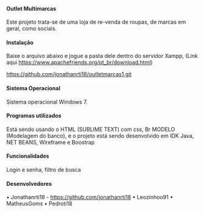 #### Outlet Multimarcas ####

Este projeto trata-se de uma loja de re-venda de roupas, de marcas em geral, como sociais.

#### Instalação #### 

Baixe o arquivo abaixo e jogue a pasta dele dentro do servidor Xampp, (Link aqui https://www.apachefriends.org/pt_br/download.html)

https://github.com/jonathanrti18/outletmarcas1.git

#### Sistema Operacional ####

Sistema operacional Windows 7.

#### Programas utilizados ####

Está sendo usando o HTML (SUBLIME TEXT) com css, Br MODELO (Modelagem do banco), e o projeto está sendo desenvolvido em IDK Java, NET BEANS, Wireframe e Boostrap


#### Funcionalidades ####

Login e senha, filtro de busca

#### Desenvolvedores ####
•	Jonathanrti18 - https://github.com/jonathanrti18
•	Leozinhoo91
•	MatheusGoms
•	Pedroti18
